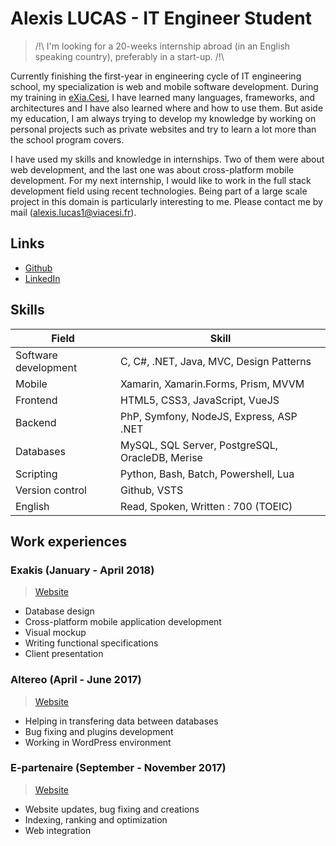 # Alexis LUCAS - IT Engineer Student

> /!\ I'm looking for a 20-weeks internship abroad (in an English speaking country), preferably in a start-up. /!\

Currently finishing the first-year in engineering cycle of IT engineering school, my specialization is web and mobile software development. During my training in [eXia.Cesi](https://exia.cesi.fr/), I have learned many languages, frameworks, and architectures and I have also learned where and how to use them. But aside my education, I am always trying to develop my knowledge by working on personal projects such as private websites and try to learn a lot more than the school program covers.

I have used my skills and knowledge in internships. Two of them were about web development, and the last one was about cross-platform mobile development. For my next internship, I would like to work in the full stack development field using recent technologies. Being part of a large scale project in this domain is particularly interesting to me.
Please contact me by mail (alexis.lucas1@viacesi.fr).

## Links

* [Github](https://github.com/sixelasacul)
* [LinkedIn](https://www.linkedin.com/in/alexislucasurl/)

## Skills

| Field                | Skill                                           |
| -------------------- | ----------------------------------------------- |
| Software development | C, C#, .NET, Java, MVC, Design Patterns         |
| Mobile               | Xamarin, Xamarin.Forms, Prism, MVVM             |
| Frontend             | HTML5, CSS3, JavaScript, VueJS                  |
| Backend              | PhP, Symfony, NodeJS, Express, ASP .NET         |
| Databases            | MySQL, SQL Server, PostgreSQL, OracleDB, Merise |
| Scripting            | Python, Bash, Batch, Powershell, Lua            |
| Version control      | Github, VSTS                                    |
| English              | Read, Spoken, Written : 700 (TOEIC)             |

## Work experiences

### Exakis (January - April 2018)

> [Website](https://www.exakis.com/)

* Database design
* Cross-platform mobile application development
* Visual mockup
* Writing functional specifications
* Client presentation

### Altereo (April - June 2017)

> [Website](http://altereo.fr/)

* Helping in transfering data between databases
* Bug fixing and plugins development
* Working in WordPress environment

### E-partenaire (September - November 2017)

> [Website](https://agence-web-aix-en-provence.fr/)

* Website updates, bug fixing and creations
* Indexing, ranking and optimization
* Web integration